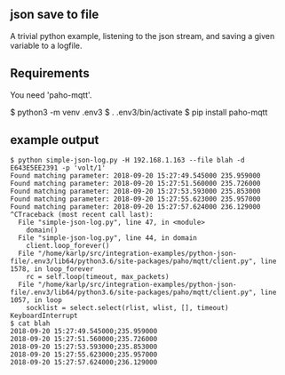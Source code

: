 ## json save to file

A trivial python example, listening to the json stream, and saving a given variable to a logfile.

## Requirements
You need 'paho-mqtt'.

  $ python3 -m venv .env3
  $ . .env3/bin/activate
  $ pip install paho-mqtt


## example output

```
$ python simple-json-log.py -H 192.168.1.163 --file blah -d E643E5EE2391 -p 'volt/1'
Found matching parameter: 2018-09-20 15:27:49.545000 235.959000
Found matching parameter: 2018-09-20 15:27:51.560000 235.726000
Found matching parameter: 2018-09-20 15:27:53.593000 235.853000
Found matching parameter: 2018-09-20 15:27:55.623000 235.957000
Found matching parameter: 2018-09-20 15:27:57.624000 236.129000
^CTraceback (most recent call last):
  File "simple-json-log.py", line 47, in <module>
    domain()
  File "simple-json-log.py", line 44, in domain
    client.loop_forever()
  File "/home/karlp/src/integration-examples/python-json-file/.env3/lib64/python3.6/site-packages/paho/mqtt/client.py", line 1578, in loop_forever
    rc = self.loop(timeout, max_packets)
  File "/home/karlp/src/integration-examples/python-json-file/.env3/lib64/python3.6/site-packages/paho/mqtt/client.py", line 1057, in loop
    socklist = select.select(rlist, wlist, [], timeout)
KeyboardInterrupt
$ cat blah
2018-09-20 15:27:49.545000;235.959000
2018-09-20 15:27:51.560000;235.726000
2018-09-20 15:27:53.593000;235.853000
2018-09-20 15:27:55.623000;235.957000
2018-09-20 15:27:57.624000;236.129000
```
